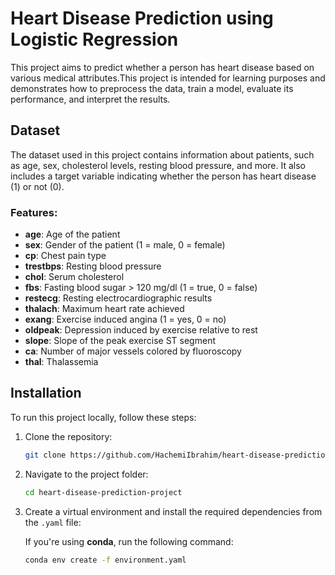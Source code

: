 # Heart Disease Prediction using Logistic Regression

This project aims to predict whether a person has heart disease based on various medical attributes.This project is intended for learning purposes and demonstrates how to preprocess the data, train a model, evaluate its performance, and interpret the results.

## Dataset

The dataset used in this project contains information about patients, such as age, sex, cholesterol levels, resting blood pressure, and more. It also includes a target variable indicating whether the person has heart disease (1) or not (0).

### Features:
- **age**: Age of the patient
- **sex**: Gender of the patient (1 = male, 0 = female)
- **cp**: Chest pain type
- **trestbps**: Resting blood pressure
- **chol**: Serum cholesterol
- **fbs**: Fasting blood sugar > 120 mg/dl (1 = true, 0 = false)
- **restecg**: Resting electrocardiographic results
- **thalach**: Maximum heart rate achieved
- **exang**: Exercise induced angina (1 = yes, 0 = no)
- **oldpeak**: Depression induced by exercise relative to rest
- **slope**: Slope of the peak exercise ST segment
- **ca**: Number of major vessels colored by fluoroscopy
- **thal**: Thalassemia

## Installation

To run this project locally, follow these steps:

1. Clone the repository:
    ```bash
    git clone https://github.com/HachemiIbrahim/heart-disease-prediction-project.git
    ```

2. Navigate to the project folder:
    ```bash
    cd heart-disease-prediction-project
    ```

3. Create a virtual environment and install the required dependencies from the `.yaml` file:

    If you're using **conda**, run the following command:
    ```bash
    conda env create -f environment.yaml
    ```
    
